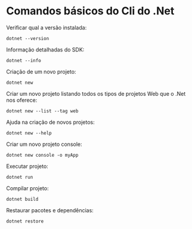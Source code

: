 <h1>Comandos básicos do Cli do .Net</h1>

Verificar qual a versão instalada:

~~~
dotnet --version
~~~

Informação detalhadas do SDK:

~~~
dotnet --info
~~~

Criação de um novo projeto:

~~~
dotnet new 
~~~

Criar um novo projeto listando todos os tipos de projetos Web que o .Net nos oferece:

~~~
dotnet new --list --tag web
~~~

Ajuda na criação de novos projetos:

~~~
dotnet new --help
~~~

Criar um novo projeto console:

~~~
dotnet new console -o myApp
~~~

Executar projeto:

~~~
dotnet run
~~~

Compilar projeto:

~~~
dotnet build
~~~

Restaurar pacotes e dependências:

~~~
dotnet restore
~~~